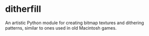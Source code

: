 # ditherfill
An artistic Python module for creating bitmap textures and dithering patterns, similar to ones used in old Macintosh games.

